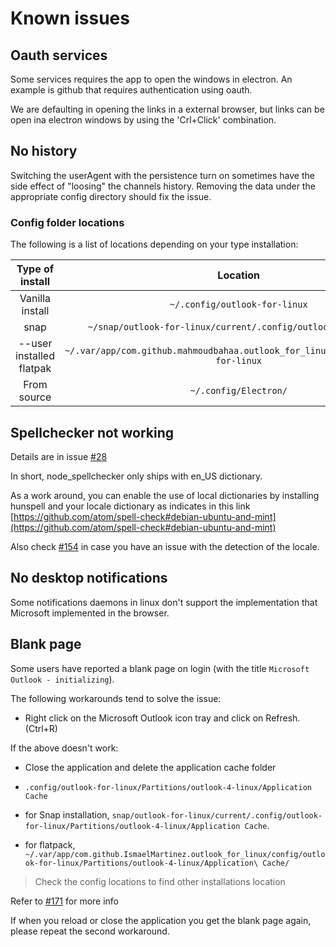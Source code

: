 # Known issues

## Oauth services

Some services requires the app to open the windows in electron. An example is github that requires authentication using oauth.

We are defaulting in opening the links in a external browser, but links can be open ina electron windows by using the 'Crl+Click' combination.

## No history

Switching the userAgent with the persistence turn on sometimes have the side effect of "loosing" the channels history. Removing the data under the appropriate config directory should fix the issue.

### Config folder locations

The following is a list of locations depending on your type installation:

| Type of install |                                    Location                                     | Clean-up command |
|:-------------:|:-------------------------------------------------------------------------------:|:-----:|
| Vanilla install |                          `~/.config/outlook-for-linux`                          | `rm -rf ~/.config/outlook-for-linux` |
| snap |          `~/snap/outlook-for-linux/current/.config/outlook-for-linux/`          |  `rm -rf ~/snap/outlook-for-linux/current/.config/outlook-for-linux/` |
| --user installed flatpak | `~/.var/app/com.github.mahmoudbahaa.outlook_for_linux/config/outlook-for-linux` | `rm -rf ~/.var/app/com.github.IsmaelMartinez.outlook_for_linux/config/outlook-for-linux` |
| From source |                              `~/.config/Electron/`                              | `rm -rf ~/.config/Electron/` |

## Spellchecker not working

Details are in issue [#28](https://github.com/IsmaelMartinez/teams-for-linux/issues/28)

In short, node_spellchecker only ships with en_US dictionary.

As a work around, you can enable the use of local dictionaries by installing hunspell and your locale dictionary as indicates in this link [https://github.com/atom/spell-check#debian-ubuntu-and-mint](https://github.com/atom/spell-check#debian-ubuntu-and-mint)

Also check [#154](https://github.com/IsmaelMartinez/teams-for-linux/issues/154) in case you have an issue with the detection of the locale.

## No desktop notifications

Some notifications daemons in linux don't support the implementation that Microsoft implemented in the browser.

## Blank page

Some users have reported a blank page on login (with the title `Microsoft Outlook - initializing`).

The following workarounds tend to solve the issue:

*    Right click on the Microsoft Outlook icon tray and click on Refresh. (Ctrl+R)

If the above doesn't work:

*    Close the application and delete the application cache folder

  *    `.config/outlook-for-linux/Partitions/outlook-4-linux/Application Cache`

  *    for Snap installation, `snap/outlook-for-linux/current/.config/outlook-for-linux/Partitions/outlook-4-linux/Application Cache`.

  *    for flatpack, `~/.var/app/com.github.IsmaelMartinez.outlook_for_linux/config/outlook-for-linux/Partitions/outlook-4-linux/Application\ Cache/`

  >  Check the config locations to find other installations location

Refer to [#171](https://github.com/IsmaelMartinez/teams-for-linux/issues/171) for more info

If when you reload or close the application you get the blank page again, please repeat the second workaround.
